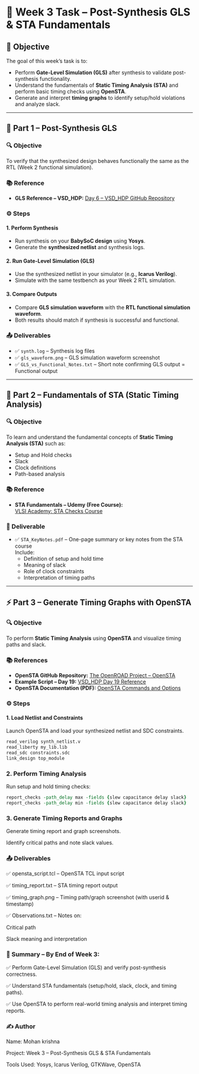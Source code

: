 # 🧠 Week 3 Task – Post-Synthesis GLS & STA Fundamentals

## 🎯 Objective

The goal of this week’s task is to:

- Perform **Gate-Level Simulation (GLS)** after synthesis to validate post-synthesis functionality.  
- Understand the fundamentals of **Static Timing Analysis (STA)** and perform basic timing checks using **OpenSTA**.  
- Generate and interpret **timing graphs** to identify setup/hold violations and analyze slack.

---

## 🧩 Part 1 – Post-Synthesis GLS

### 🔍 Objective
To verify that the synthesized design behaves functionally the same as the RTL (Week 2 functional simulation).

### 📚 Reference
- **GLS Reference – VSD_HDP:** [Day 6 – VSD_HDP GitHub Repository](https://github.com/Ananya-KM/VSD_HDP/blob/main/Day%206.md)

### ⚙️ Steps

#### 1. Perform Synthesis
- Run synthesis on your **BabySoC design** using **Yosys**.  
- Generate the **synthesized netlist** and synthesis logs.

#### 2. Run Gate-Level Simulation (GLS)
- Use the synthesized netlist in your simulator (e.g., **Icarus Verilog**).  
- Simulate with the same testbench as your Week 2 RTL simulation.

#### 3. Compare Outputs
- Compare **GLS simulation waveform** with the **RTL functional simulation waveform**.  
- Both results should match if synthesis is successful and functional.

### 📤 Deliverables
- ✅ `synth.log` – Synthesis log files  
- ✅ `gls_waveform.png` – GLS simulation waveform screenshot  
- ✅ `GLS_vs_Functional_Notes.txt` – Short note confirming GLS output = Functional output

---

## 🧮 Part 2 – Fundamentals of STA (Static Timing Analysis)

### 🔍 Objective
To learn and understand the fundamental concepts of **Static Timing Analysis (STA)** such as:

- Setup and Hold checks  
- Slack  
- Clock definitions  
- Path-based analysis  

### 📚 Reference
- **STA Fundamentals – Udemy (Free Course):**  
  [VLSI Academy: STA Checks Course](https://www.udemy.com/course/vlsi-academy-stachecks/?couponCode=F960AEDD365E0CD12546)

### 📝 Deliverable
- ✅ `STA_KeyNotes.pdf` – One-page summary or key notes from the STA course  
  Include:
  - Definition of setup and hold time  
  - Meaning of slack  
  - Role of clock constraints  
  - Interpretation of timing paths  

---

## ⚡ Part 3 – Generate Timing Graphs with OpenSTA

### 🔍 Objective
To perform **Static Timing Analysis** using **OpenSTA** and visualize timing paths and slack.

### 📚 References
- **OpenSTA GitHub Repository:** [The OpenROAD Project – OpenSTA](https://github.com/The-OpenROAD-Project/OpenSTA)  
- **Example Script – Day 19:** [VSD_HDP Day 19 Reference](https://github.com/arunkpv/vsd-hdp/blob/main/docs/Day_19.md)  
- **OpenSTA Documentation (PDF):** [OpenSTA Commands and Options](https://github.com/The-OpenROAD-Project/OpenSTA/blob/master/doc/OpenSTA.pdf)

### ⚙️ Steps

#### 1. Load Netlist and Constraints
Launch OpenSTA and load your synthesized netlist and SDC constraints.

```tcl
read_verilog synth_netlist.v
read_liberty my_lib.lib
read_sdc constraints.sdc
link_design top_module

```
### 2. Perform Timing Analysis

Run setup and hold timing checks:
```tcl
report_checks -path_delay max -fields {slew capacitance delay slack}
report_checks -path_delay min -fields {slew capacitance delay slack}
```
### 3. Generate Timing Reports and Graphs

Generate timing report and graph screenshots.

Identify critical paths and note slack values.

### 📤 Deliverables

✅ opensta_script.tcl – OpenSTA TCL input script

✅ timing_report.txt – STA timing report output

✅ timing_graph.png – Timing path/graph screenshot (with userid & timestamp)

✅ Observations.txt – Notes on:

Critical path

Slack meaning and interpretation

### 📅 Summary – By End of Week 3:

✅ Perform Gate-Level Simulation (GLS) and verify post-synthesis correctness.

✅ Understand STA fundamentals (setup/hold, slack, clock, and timing paths).

✅ Use OpenSTA to perform real-world timing analysis and interpret timing reports.

### ✍️ Author

Name: Mohan krishna

Project: Week 3 – Post-Synthesis GLS & STA Fundamentals

Tools Used: Yosys, Icarus Verilog, GTKWave, OpenSTA

